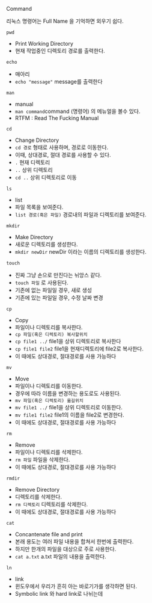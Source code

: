 Command

리눅스 명령어는 Full Name 을 기억하면 외우기 쉽다.

`pwd`

- Print Working Directory
- 현재 작업중인 디렉토리 경로를 출력한다.

`echo`

- 매아리
- `echo "message"` message를 출력한다

`man`

- manual
- `man command`command (명령어) 의 메뉴얼을 볼수 있다.
- RTFM : Read The Fucking Manual

`cd`

- Change Directory
- `cd 경로` 형태로 사용하며, 경로로 이동한다.
- 이때, 상대경로, 절대 경로를 사용할 수 있다.
- `.` 현재 디렉토리
- `..` 상위 디렉토리
- `cd ..` 상위 디렉토리로 이동

`ls`

- list
- 파일 목록을 보여준다.
- `list 경로(혹은 파일)` 경로내의 파일과 디렉토리를 보여준다.

`mkdir`

- Make Directory
- 새로운 디렉토리를 생성한다.
- `mkdir newDir` newDir 이라는 이름의 디렉토리를 생성한다.

`touch`

- 진짜 그냥 손으로 만진다는 뉘앙스 같다.
- `touch 파일` 로 사용된다.
- 기존에 없는 파일일 경우, 새로 생성
- 기존에 있는 파일일 경우, 수정 날짜 변경

`cp`

- Copy
- 파일이나 디렉토리를 복사한다.
- `cp 파일(혹은 디렉토리) 복사할위치`
- `cp file1 ../` file1을 상위 디렉토리로 복사한다
- `cp file1 file2` file1을 현재디렉토리에 file2로 복사한다.
- 이 때에도 상대경로, 절대경로를 사용 가능하다

`mv`

- Move
- 파일이나 디렉토리를 이동한다.
- 경우에 따라 이름을 변경하는 용도로도 사용된다.
- `mv 파일(혹은 디렉토리) 옮길위치`
- `mv file1 ../` file1을 상위 디렉토리로 이동한다.
- `mv file1 file2` file1의 이름을 file2로 변경한다.
- 이 때에도 상대경로, 절대경로를 사용 가능하다

`rm`

- Remove
- 파일이나 디렉토리를 삭제한다.
- `rm 파일` 파일을 삭제한다.
- 이 때에도 상대경로, 절대경로를 사용 가능하다

`rmdir`

- Remove Directory
- 디렉토리를 삭제한다.
- `rm 디렉토리` 디렉토리를 삭제한다.
- 이 때에도 상대경로, 절대경로를 사용 가능하다

`cat`

- Concantenate file and print
- 본래 용도는 여러 파일 내용을 합쳐서 한번에 출력한다.
- 하지만 한개의 파일을 대상으로 주로 사용한다.
- `cat a.txt` a.txt 파일의 내용을 출력한다.

`ln`

- link
- 윈도우에서 우리가 흔히 아는 바로기가를 생각하면 된다.
- Symbolic link 와 hard link로 나뉘는데
